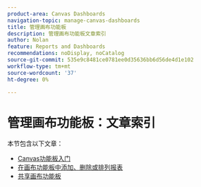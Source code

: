 ```yaml
---
product-area: Canvas Dashboards
navigation-topic: manage-canvas-dashboards
title: 管理画布功能板
description: 管理画布功能板文章索引
author: Nolan
feature: Reports and Dashboards
recommendations: noDisplay, noCatalog
source-git-commit: 535e9c8481ce0781ee0d35636bb6d56de4d1e102
workflow-type: tm+mt
source-wordcount: '37'
ht-degree: 0%

---
```


# 管理画布功能板：文章索引

本节包含以下文章：

* [Canvas功能板入门](/help/quicksilver/reports-and-dashboards/canvas-dashboards/manage-canvas-dashboards/get-started-canvas-dashboards.md)
* [在画布功能板中添加、删除或排列报表](/help/quicksilver/reports-and-dashboards/canvas-dashboards/manage-canvas-dashboards/add-remove-arrange-reports.md)
* [共享画布功能板](/help/quicksilver/reports-and-dashboards/canvas-dashboards/manage-canvas-dashboards/share-canvas-dashboard.md)
